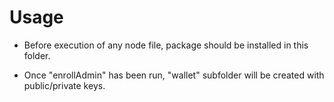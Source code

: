 # Usage 


- Before execution of any node file, package should be installed in this folder. 

- Once "enrollAdmin" has been run, "wallet" subfolder will be created with public/private keys. 

